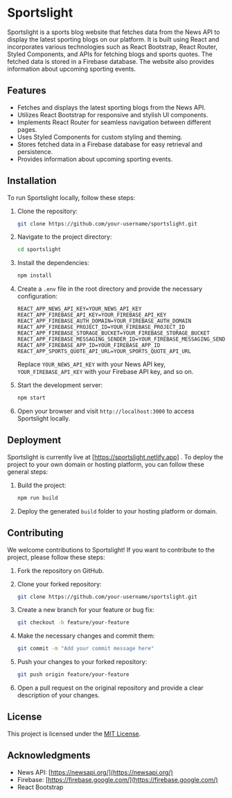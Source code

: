 # Sportslight

Sportslight is a sports blog website that fetches data from the News API to display the latest sporting blogs on our platform. It is built using React and incorporates various technologies such as React Bootstrap, React Router, Styled Components, and APIs for fetching blogs and sports quotes. The fetched data is stored in a Firebase database. The website also provides information about upcoming sporting events.

## Features

- Fetches and displays the latest sporting blogs from the News API.
- Utilizes React Bootstrap for responsive and stylish UI components.
- Implements React Router for seamless navigation between different pages.
- Uses Styled Components for custom styling and theming.
- Stores fetched data in a Firebase database for easy retrieval and persistence.
- Provides information about upcoming sporting events.

## Installation

To run Sportslight locally, follow these steps:

1. Clone the repository:

   ```bash
   git clone https://github.com/your-username/sportslight.git
   ```

2. Navigate to the project directory:

   ```bash
   cd sportslight
   ```

3. Install the dependencies:

   ```bash
   npm install
   ```

4. Create a `.env` file in the root directory and provide the necessary configuration:

   ```plaintext
   REACT_APP_NEWS_API_KEY=YOUR_NEWS_API_KEY
   REACT_APP_FIREBASE_API_KEY=YOUR_FIREBASE_API_KEY
   REACT_APP_FIREBASE_AUTH_DOMAIN=YOUR_FIREBASE_AUTH_DOMAIN
   REACT_APP_FIREBASE_PROJECT_ID=YOUR_FIREBASE_PROJECT_ID
   REACT_APP_FIREBASE_STORAGE_BUCKET=YOUR_FIREBASE_STORAGE_BUCKET
   REACT_APP_FIREBASE_MESSAGING_SENDER_ID=YOUR_FIREBASE_MESSAGING_SENDER_ID
   REACT_APP_FIREBASE_APP_ID=YOUR_FIREBASE_APP_ID
   REACT_APP_SPORTS_QUOTE_API_URL=YOUR_SPORTS_QUOTE_API_URL
   ```

   Replace `YOUR_NEWS_API_KEY` with your News API key, `YOUR_FIREBASE_API_KEY` with your Firebase API key, and so on.

5. Start the development server:

   ```bash
   npm start
   ```

6. Open your browser and visit `http://localhost:3000` to access Sportslight locally.

## Deployment

Sportslight is currently live at [https://sportslight.netlify.app] . To deploy the project to your own domain or hosting platform, you can follow these general steps:

1. Build the project:

   ```bash
   npm run build
   ```

2. Deploy the generated `build` folder to your hosting platform or domain.

## Contributing

We welcome contributions to Sportslight! If you want to contribute to the project, please follow these steps:

1. Fork the repository on GitHub.

2. Clone your forked repository:

   ```bash
   git clone https://github.com/your-username/sportslight.git
   ```

3. Create a new branch for your feature or bug fix:

   ```bash
   git checkout -b feature/your-feature
   ```

4. Make the necessary changes and commit them:

   ```bash
   git commit -m "Add your commit message here"
   ```

5. Push your changes to your forked repository:

   ```bash
   git push origin feature/your-feature
   ```

6. Open a pull request on the original repository and provide a clear description of your changes.

## License

This project is licensed under the [MIT License](LICENSE).

## Acknowledgments

- News API: [https://newsapi.org/](https://newsapi.org/)
- Firebase: [https://firebase.google.com/](https://firebase.google.com/)
- React Bootstrap
